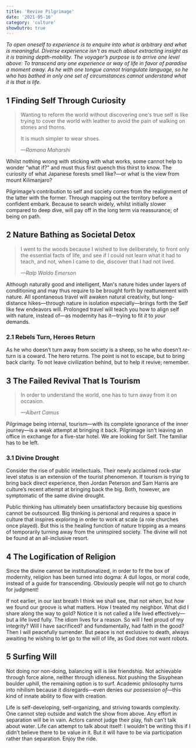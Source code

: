 ```yaml
---
title: 'Revive Pilgrimage'
date: '2021-05-16'
category: 'culture'
showOutro: true
---
```


_To open oneself to experience is to enquire into what is arbitrary and what is meaningful. Diverse experience isn't as much about extracting insight as it is training depth-mobility. The voyager’s purpose is to arrive one level above: To transcend any one experience or way of life in favor of paradise a moment away. As he with one tongue cannot triangulate language, so he who has bathed in only one set of circumstances cannot understand what it is that is life._

## 1 Finding Self Through Curiosity

> Wanting to reform the world without discovering one's true self is like trying to cover the world with leather to avoid the pain of walking on stones and thorns.
>
> It is much simpler to wear shoes.
>
> <cite>—Ramana Maharshi</cite>

Whilst nothing wrong with sticking with what works, some cannot help to wonder “what if?” and must thus first quench this thirst to know. The curiosity of what Japanese forests smell like?—or what is the view from mount Kilimanjaro?

Pilgrimage’s contribution to self and society comes from the realignment of the latter with the former. Through mapping out the territory before a confident embark. Because to search widely, whilst initially slower compared to deep dive, will pay off in the long term via reassurance; of being on path.

## 2 Nature Bathing as Societal Detox

> I went to the woods because I wished to live deliberately, to front only the essential facts of life, and see if I could not learn what it had to teach, and not, when I came to die, discover that I had not lived.
>
> <cite>—Ralp Waldo Emerson</cite>

Although naturally good and intelligent, Man's nature hides under layers of conditioning and may thus require to be brought forth by reattunement with nature. All spontaneous travel will awaken natural creativity, but long-distance hikes—through nature in isolation especially—brings forth the Self like few endeavors will. Prolonged travel will teach you how to align self with nature, instead of—as modernity has it—trying to fit _it_ to _your_ demands.

### 2.1 Rebels Turn, Heroes Return

As he who doesn’t turn away from society is a sheep, so he who doesn’t _re_-turn is a coward. The hero returns. The point is not to escape, but to bring back clarity. To not leave civilization behind, but to help it revive; remember.

## 3 The Failed Revival That Is Tourism

> In order to understand the world, one has to turn away from it on occasion.
>
> <cite>—Albert Camus</cite>

Pilgrimage being internal, tourism—with its complete ignorance of the inner journey—is a weak attempt at bringing it back. Pilgrimage isn't leaving an office in exchange for a five-star hotel. We are looking for Self. The familiar has to be left.

### 3.1 Divine Drought

Consider the rise of public intellectuals. Their newly acclaimed rock-star level status is an extension of the tourist phenomenon. If tourism is trying to bring back direct experience, then Jordan Peterson and Sam Harris are culture’s recent attempt at bringing back the big. Both, however, are symptomatic of the same divine drought.

Public thinking has ultimately been unsatisfactory because big questions cannot be outsourced. Big thinking is personal and requires a space in culture that inspires exploring in order to work at scale (a role churches once played). But this is the healing function of nature tripping as a means of temporarily turning away from the uninspired society. The divine will not be found at an all-inclusive resort.

## 4 The Logification of Religion

Since the divine cannot be institutionalized, in order to fit the box of modernity, religion has been turned into dogma: A dull logos, or moral code, instead of a guide for transcending. Obviously people will not go to church for judgment!

If not earlier, in our last breath I think we shall see, that not _when_, but _how_ we found our groove is what matters. How I treated my neighbor. What did I share along the way to gold? Notice it is not called a life lived effectively—but a life lived fully. The idiom lives for a reason. So will I feel proud of my integrity? Will I have sacrificed? and fundamentally, had faith in the good? Then I will peacefully surrender. But peace is not exclusive to death, always awaiting he wishing to let go to the will of life, as God does not want robots.

## 5 Surfing Will

Not doing nor non-doing, balancing will is like friendship. Not achievable through force alone, neither through idleness. Not pushing the Sisyphean boulder uphill, the remaining option is to surf. Academic philosophy turns into nihilism because it disregards—even denies our _possession of_—this kind of innate ability to flow with creation.

Life is self-developing, self-organizing, and striving towards complexity. One cannot step outside and watch the show from above. Any effort in separation will be in vain. Actors cannot judge their play, fish can’t talk about water. Life can attempt to talk about itself: I wouldn’t be writing this if I didn’t believe there to be value in it. But it will have to be via participation rather than separation. Enjoy the ride.
